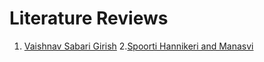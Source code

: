 # Literature Reviews

1. [Vaishnav Sabari Girish](./Vaishnav/literature.pdf)
2.[Spoorti Hannikeri and Manasvi](https://docs.google.com/document/d/15l0aMMJ7_eq3fRz_9YBUKd6sctMncf9iTtn6nuaL9X4/edit?usp=sharing)
